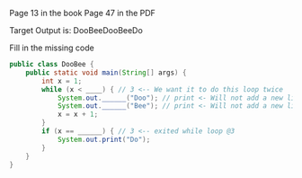Page 13 in the book
Page 47 in the PDF

Target Output is:
DooBeeDooBeeDo

Fill in the missing code

```java
public class DooBee {
	public static void main(String[] args) {
		int x = 1;
		while (x < ____) { // 3 <-- We want it to do this loop twice
			System.out.______("Doo"); // print <- Will not add a new line
			System.out.______("Bee"); // print <- Will not add a new line
			x = x + 1;
		}
		if (x == ______) { // 3 <-- exited while loop @3
			System.out.print("Do");
		}
	}
}
```
